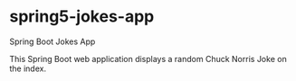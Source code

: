 # spring5-jokes-app
Spring Boot Jokes App

This Spring Boot web application displays a random Chuck Norris Joke on the index.
